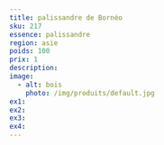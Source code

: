 ```yaml
---
title: palissandre de Bornéo
sku: 217
essence: palissandre
region: asie
poids: 100
prix: 1
description: 
image: 
  - alt: bois
    photo: /img/produits/default.jpg
ex1: 
ex2: 
ex3: 
ex4: 
---
```


